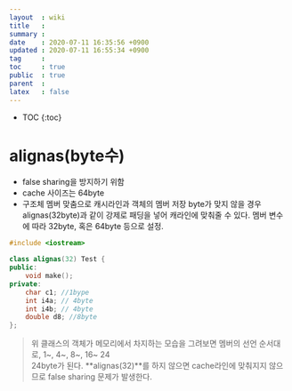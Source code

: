 ```yaml
---
layout  : wiki
title   : 
summary : 
date    : 2020-07-11 16:35:56 +0900
updated : 2020-07-11 16:55:34 +0900
tag     : 
toc     : true
public  : true
parent  : 
latex   : false
---
```

* TOC
{:toc}

# alignas(byte수)
* false sharing을 방지하기 위함
* cache 사이즈는 64byte
* 구조체 멤버 맞춤으로 캐시라인과 객체의 멤버 저장 byte가 맞지 않을 경우 alignas(32byte)과 같이 강제로 패딩을 넣어 캐라인에 맞춰줄 수 있다. 멤버 변수에 따라 32byte, 혹은 64byte 등으로 설정.

```c++
#include <iostream>

class alignas(32) Test {
public:
	void make();
private:
	char c1; //1bype
	int i4a; // 4byte
	int i4b; // 4byte
	double d8; //8byte
};
```
> 위 클래스의 객체가 메모리에서 차지하는 모습을 그려보면 멤버의 선언 순서대로,
> 1~, 4~, 8~, 16~ 24  
> 24byte가 된다. **alignas(32)**를 하지 않으면 cache라인에 맞춰지지 않으므로 false sharing 문제가 발생한다. 
